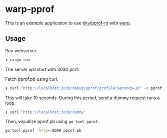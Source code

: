 # warp-pprof

This is an example application to use [tikv/pprof-rs](https://github.com/tikv/pprof-rs) with [warp](https://github.com/seanmonstar/warp).

## Usage

Run webserver.

```sh
❯ cargo run
```

The server will start with 3030 port.

Fetch pprof.pb using curl.

```sh
❯ curl "http://localhost:3030/debug/pprof/profile?seconds=10" -o pprof.pb
```

This will take 10 seconds. During this period, send a dummy request runs a loop.

```sh
❯ curl "http://localhost:3030/dummy"
```

Then, visualize pprof.pb using `go tool pprof`.

```sh
go tool pprof -http=:8080 pprof.pb
```
